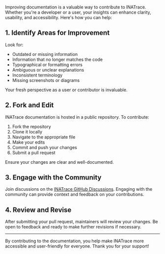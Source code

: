 
Improving documentation is a valuable way to contribute to INATrace. Whether you're a developer or a user, your insights can enhance clarity, usability, and accessibility. Here's how you can help:

## 1. Identify Areas for Improvement

Look for:

- Outdated or missing information
- Information that no longer matches the code
- Typographical or formatting errors
- Ambiguous or unclear explanations
- Inconsistent terminology
- Missing screenshots or diagrams

Your fresh perspective as a user or contributor is invaluable.

## 2. Fork and Edit

INATrace documentation is hosted in a public repository. To contribute:

1. Fork the repository
2. Clone it locally
3. Navigate to the appropriate file
4. Make your edits
5. Commit and push your changes
6. Submit a pull request

Ensure your changes are clear and well-documented.

## 3. Engage with the Community

Join discussions on the [INATrace GitHub Discussions](https://github.com/INATrace). Engaging with the community can provide context and feedback on your contributions.

## 4. Review and Revise

After submitting your pull request, maintainers will review your changes. Be open to feedback and ready to make further revisions if necessary.

---

By contributing to the documentation, you help make INATrace more accessible and user-friendly for everyone. Thank you for your support!
